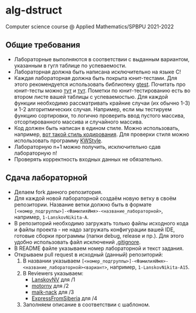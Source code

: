 # alg-dstruct
Computer science course @ Applied Mathematics/SPBPU 2021-2022

## Общие требования

* Лабораторные выполняются в соответствии с выданным вариантом, указанным в гугл таблице по успеваемости.
* Лабораторная должна быть написана исключительно на языке C!
* Каждая лабораторная должна быть покрыта юнит-тестами.
  Для этого рекомендуется использовать библиотеку [gtest](https://github.com/google/googletest).
  Почитать про юнит-тесты можно [тут](https://habr.com/ru/post/169381/) и [тут](https://www.thekua.com/publications/AppsUnitTesting.pdf).
  Пометки по юнит-тестированию есть во втором листе вашей таблицы с успеваемостью.
  Для каждой функции необходимо рассматривать крайние случаи (их обычно 1-3) и 1-2 алгоритмических случая. Например, если мы тестируем функцию сортировки, то логично проверить ввод пустого массива, отсортированного массива и случайного массива.
* Код должен быть написан в едином стиле.
  Можно использовать, например, [вот такой стиль кодирования](https://drive.google.com/file/d/1Gnda5IxNJXI4BNJsaV76FuiilNfn5T-D/view).
  Для проверки стиля можно использовать программу [KWStyle](https://kitware.github.io/KWStyle/).
* Лабораторную n+1 можно получить, исключительно сдав лабораторную n!
* Проверять корректность входных данных не обязательно.

## Сдача лабораторной

* Делаем fork данного репозитория.
* Для каждой новой лабораторной создаём новую ветку в своём репозитории.
  Название ветки должно быть в формате `[<номер_подгруппы>]-<ФамилияИмя>-<название_лабораторной>`, например, `1-LanskovNikita-A`.
* В репозиторий необходимо загружать только файлы исходного кода и файлы проекта - не надо загружать конфигурации вашей IDE, готовые сборки программы (папки debug, release и пр.).
  Для этого удобно использовать файл исключений [.gitignore](https://git-scm.com/docs/gitignore).
* В README файле указываем номер лабораторной и текст задания.
* Открываем pull request в исходный (данный) репозиторий:
  1. В названии указываем `[<номер_подгруппы>]-<ФамилияИмя>-<название_лабораторной><вариант>`, например, `1-LanskovNikita-A15`.
  2. В Reviewers указываем:
     - [LanskovNV](https://github.com/LanskovNV) для /1
     - [motorny](https://github.com/motorny) для /2
     - [maik-nack](https://github.com/maik-nack) для /3
     - [ExpressFromSiberia](https://github.com/ExpressFromSiberia) для /4
  3. Заполняем описание в соответствии с шаблоном.
